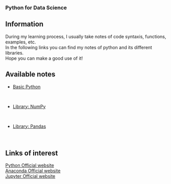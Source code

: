### Python for Data Science

## Information
During my learning process, I usually take notes of code syntaxis, functions, examples, etc.
<br>
In the following links you can find my notes of python and its different libraries.
<br>
Hope you can make a good use of it!

## Available notes
* [Basic Python](./projects/python/mainpython.md)
<br>

* [Library: NumPy](./projects/python/numpy/mainnumpy.md)
<br>

* [Library: Pandas](./projects/python/numpy/mainpandas.md)
<br><br><br>
## Links of interest
[Python Official website](https://www.python.org/)
<br>
[Anaconda Official website](https://www.anaconda.com/)
<br>
[Jupyter Official website](https://jupyter.org/)